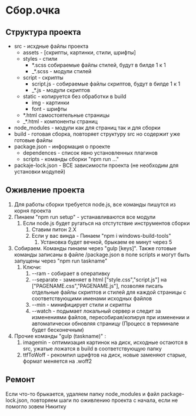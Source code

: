 # Сбор.очка

## Структура проекта
-  src - исхдные файлы проекта
   -  assets - [скрипты, картинки, стили, шрифты]
   -  styles - стили
      -  *.scss собираемые файлы стилей, будут в билде 1 к 1
      -  _*.scss - модули стилей
   - script - скрипты
      -  script.js - собираемые файлы скриптов, будут в билде 1 к 1
      -  _*.js - модули скриптов
   -  static - копируется без обработки в build
      -  img - картинки
      -  font - шрифты
   - *.html самостоятельные страницы
   - _*.html - компоненты страниц
-  node_modules - модули как для страниц так и для сборки
-  build - готовая сборка, повторяет структуру src но содержит уже готовые файлы
- package.json - информация о проекте
  - dependences - список явно установленных плагинов
  - scripts - команды сборки "npm run ..."
- packaje-lock.json - ВСЕ зависимости проекта (не необходим для установки модулей)

## Оживление проекта
1. Для работы сборки требуется node.js, все команды пишутся из корня проекта
2. Пинаем "npm run setup" - устанавливаются все модули
   1. Если node.js будет ругаться на отстутствие инструментов сборки
      1. Ставим питон 2.Х
      2. Если у вас винда - Пинаем "npm i windows-build-tools"
         1. Установка будет вечной, брыкаем ее минут через 5
3. Собираем. Команды пинаем через "gulp [keys]". Также готовые команды записаны в файле /package.json в поле scripts и могут быть запущены через "npm run taskname"
   1. Ключи:
      1. --ram - собирает в оперативку
      2. --separate - заменяет в html ["style.css","script.js"] на ["PAGENAME.css","PAGENAME.js"], позволяя писать отдельные файлы скриптов и стилей для каждой страницы с соответствующими именами исходных файлов
      3. --min - минифицирует стили и скрипты
      4. --watch - подымает локальный сервер и следит за изменениями файлов, пересобирая/копируя при изменении и автоматически обновляя страницу (Процесс в терминале будет бесконечным)
2. Прочие команды "gulp (taskname)" :
   1. imagemin - оптимизация картинок на диск, исходные остаются в src, ужатые ложатся в build в соответствующую папку
   2. ttfToWoff - рекомпил шрифтов на диск, новые заменяют старые, формат меняется на .woff2

## Ремонт
Если что-то брыкаeтся, удаляем папку node_modules и файл package-lock.json, повторяем шаги по оживлению проекта с начала, если не помогло зовем Никитку